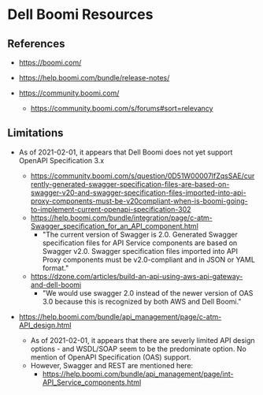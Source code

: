 
# Dell Boomi Resources


## References

- https://boomi.com/

- https://help.boomi.com/bundle/release-notes/

- https://community.boomi.com/
  + https://community.boomi.com/s/forums#sort=relevancy


## Limitations

- As of 2021-02-01, it appears that Dell Boomi does not yet support OpenAPI Specification 3.x
  + https://community.boomi.com/s/question/0D51W00007lfZqsSAE/currently-generated-swagger-specification-files-are-based-on-swagger-v20-and-swagger-specification-files-imported-into-api-proxy-components-must-be-v20compliant-when-is-boomi-going-to-implement-current-openapi-specification-302
  + https://help.boomi.com/bundle/integration/page/c-atm-Swagger_specification_for_an_API_component.html
    * "The current version of Swagger is 2.0. Generated Swagger specification files for API Service components are based
      on Swagger v2.0. Swagger specification files imported into API Proxy components must be v2.0-compliant and in JSON
      or YAML format."
  + https://dzone.com/articles/build-an-api-using-aws-api-gateway-and-dell-boomi
    * "We would use swagger 2.0 instead of the newer version of OAS 3.0 because this is recognized by both AWS and Dell
      Boomi."

- https://help.boomi.com/bundle/api_management/page/c-atm-API_design.html
  + As of 2021-02-01, it appears that there are severly limited API design options - and WSDL/SOAP seem to be the
    predominate option. No mention of OpenAPI Specification (OAS) support.
  + However, Swagger and REST are mentioned here:
    * https://help.boomi.com/bundle/api_management/page/int-API_Service_components.html


